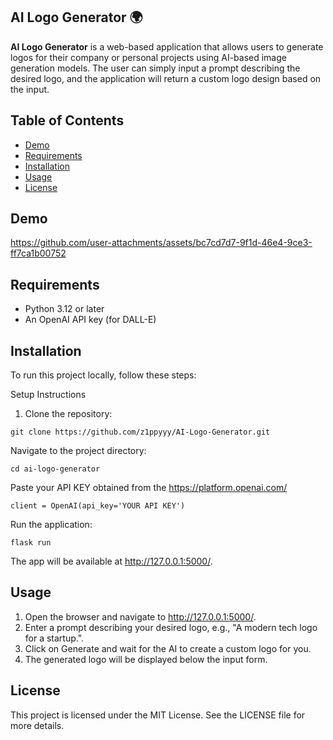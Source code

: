 ## AI Logo Generator 🌍

 **AI Logo Generator** is a web-based application that allows users to generate logos for their company or personal projects using AI-based image generation models. The user can simply input a prompt describing the desired logo, and the application will return a custom logo design based on the input.

## Table of Contents

- [Demo](#demo)
- [Requirements](#requirements)
- [Installation](#installation)
- [Usage](#usage)
- [License](#license)

## Demo


https://github.com/user-attachments/assets/bc7cd7d7-9f1d-46e4-9ce3-ff7ca1b00752



## Requirements
- Python 3.12 or later
- An OpenAI API key (for DALL-E)

## Installation
To run this project locally, follow these steps:

Setup Instructions
1. Clone the repository:

```
git clone https://github.com/z1ppyyy/AI-Logo-Generator.git
```

Navigate to the project directory:

```
cd ai-logo-generator
```

Paste your API KEY obtained from the https://platform.openai.com/
```
client = OpenAI(api_key='YOUR API KEY')
```

Run the application:

```
flask run
```

The app will be available at http://127.0.0.1:5000/.

## Usage
1. Open the browser and navigate to http://127.0.0.1:5000/.
2. Enter a prompt describing your desired logo, e.g., "A modern tech logo for a startup.".
3. Click on Generate and wait for the AI to create a custom logo for you.
4. The generated logo will be displayed below the input form.


## License
This project is licensed under the MIT License. See the LICENSE file for more details.
